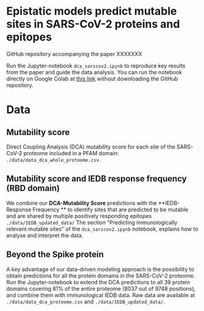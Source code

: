 # Epistatic models predict mutable sites in SARS-CoV-2 proteins and epitopes 

GitHub repository accompanying the paper XXXXXXX

Run the Jupyter-notebook ```dca_sarscov2.ipynb``` to reproduce key results from the paper and guide the data analysis.  You can run the notebook directly on Google Colab at [this link](https://colab.research.google.com/github/GiancarloCroce/DCA_SARS-CoV-2/blob/main/dca_sarscov2.ipynb) without downloading the GitHub repository.

# Data

## Mutability score

Direct Coupling Analysis (DCA) mutability score for each site of the SARS-CoV-2 proteome included in a PFAM domain: ```./data/data_dca_whole_proteome.csv```.

## Mutability score and IEDB response frequency (RBD domain)

We combine our **DCA-Mutability Score** predictions with the **IEDB-Response Frequency ** to identify sites that are predicted to be mutable and are shared by multiple positively responding epitopes ```./data/IEDB_updated_data/```
The section "Predicting immunologically relevant mutable sites" of the ```dca_sarscov2.ipynb``` notebook, explains how to analyse and interpret the data.

## Beyond the Spike protein 

A key advantage of our data-driven modeling approach is the possibility to obtain predictions for all the protein domains in the SARS-CoV-2 proteome. Run the Jupyter-notebook to extend the DCA predictions to all 39 protein domains covering 81% of the entire proteome (8037 out of 9748 positions), and combine them with immunological IEDB data.
Raw data are available at  ```./data/data_dca_proteome.csv``` and ```./data/IEDB_updated_data/```. 
